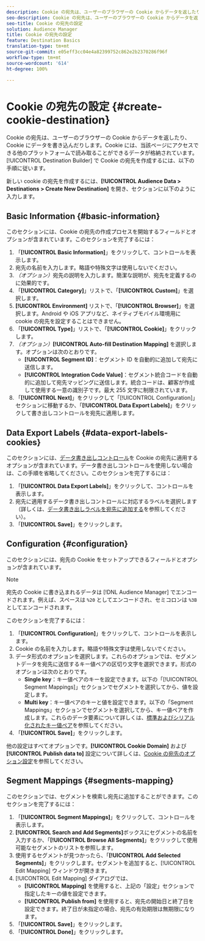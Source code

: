 ```yaml
---
description: Cookie の宛先は、ユーザーのブラウザーの Cookie からデータを返したり、Cookie にデータを書き込んだりします。Cookie には、当該ページにアクセスできる他のプラットフォームで読み取ることができるデータが格納されています。[!UICONTROL Destination Builder] で Cookie の宛先を作成するには、以下の手順に従います。
seo-description: Cookie の宛先は、ユーザーのブラウザーの Cookie からデータを返したり、Cookie にデータを書き込んだりします。Cookie には、当該ページにアクセスできる他のプラットフォームで読み取ることができるデータが格納されています。[!UICONTROL Destination Builder] で Cookie の宛先を作成するには、以下の手順に従います。
seo-title: Cookie の宛先の設定
solution: Audience Manager
title: Cookie の宛先の設定
feature: Destination Basics
translation-type: tm+mt
source-git-commit: e05eff3cc04e4a82399752c862e2b2370286f96f
workflow-type: tm+mt
source-wordcount: '614'
ht-degree: 100%

---
```



# Cookie の宛先の設定 {#create-cookie-destination}

Cookie の宛先は、ユーザーのブラウザーの Cookie からデータを返したり、Cookie にデータを書き込んだりします。Cookie には、当該ページにアクセスできる他のプラットフォームで読み取ることができるデータが格納されています。[!UICONTROL Destination Builder] で Cookie の宛先を作成するには、以下の手順に従います。

<!-- create-cookie-destination.xml -->

新しい cookie の宛先を作成するには、**[!UICONTROL Audience Data > Destinations > Create New Destination]** を開き、セクションに以下のように入力します。

## Basic Information {#basic-information}

このセクションには、Cookie の宛先の作成プロセスを開始するフィールドとオプションが含まれています。このセクションを完了するには：

1. 「**[!UICONTROL Basic Information]**」をクリックして、コントロールを表示します。
2. 宛先の名前を入力します。略語や特殊文字は使用しないでください。
3. *（オプション）*&#x200B;宛先の説明を入力します。簡潔な説明が、宛先を定義するのに効果的です。
4. 「**[!UICONTROL Category]**」リストで、「**[!UICONTROL Custom]**」を選択します。
5. **[!UICONTROL Environment]** リストで、「**[!UICONTROL Browser]**」を選択します。Android や iOS アプリなど、ネイティブモバイル環境用に cookie の宛先を設定することはできません。
6. 「**[!UICONTROL Type]**」リストで、「**[!UICONTROL Cookie]**」をクリックします。
7. *（オプション）***[!UICONTROL Auto-fill Destination Mapping]** を選択します。オプションは次のとおりです。
   * **[!UICONTROL Segment ID]**：セグメント ID を自動的に追加して宛先に送信します。
   * **[!UICONTROL Integration Code Value]**：セグメント統合コードを自動的に追加して宛先マッピングに送信します。統合コードは、顧客が作成して使用する一意の識別子です。最大 255 文字に制限されています。
8. 「**[!UICONTROL Next]**」をクリックして「[!UICONTROL Configuration]」セクションに移動するか、「**[!UICONTROL Data Export Labels]**」をクリックして書き出しコントロールを宛先に適用します。

## Data Export Labels {#data-export-labels-cookies}

このセクションには、[データ書き出しコントロール](../../features/data-export-controls.md)を Cookie の宛先に適用するオプションが含まれています。データ書き出しコントロールを使用しない場合は、この手順を省略してください。このセクションを完了するには：

1. 「**[!UICONTROL Data Export Labels]**」をクリックして、コントロールを表示します。
2. 宛先に適用するデータ書き出しコントロールに対応するラベルを選択します（詳しくは、[データ書き出しラベルを宛先に追加する](/help/using/features/destinations/add-data-export-labels.md)を参照してください）。
3. 「**[!UICONTROL Save]**」をクリックします。

## Configuration {#configuration}

このセクションには、宛先の Cookie をセットアップできるフィールドとオプションが含まれています。

>[!NOTE]
>
>宛先の Cookie に書き込まれるデータは [!DNL Audience Manager] でエンコードされます。例えば、スペースは `%20` としてエンコードされ、セミコロンは `%3B` としてエンコードされます。

このセクションを完了するには：

1. 「**[!UICONTROL Configuration]**」をクリックして、コントロールを表示します。
1. Cookie の名前を入力します。略語や特殊文字は使用しないでください。
1. データ形式のオプションを選択します。これらのオプションでは、セグメントデータを宛先に送信するキー値ペアの区切り文字を選択できます。形式のオプションは次のとおりです。
   * **Single key**：キー値ペアのキーを設定できます。以下の「[!UICONTROL Segment Mappings]」セクションでセグメントを選択してから、値を設定します。
   * **Multi key**：キー値ペアのキーと値を設定できます。以下の「Segment Mappings」セクションでセグメントを選択してから、キー値ペアを作成します。これらのデータ要素について詳しくは、[標準およびシリアル化されたキー値ペア](../../features/destinations/key-value-pairs.md)を参照してください。
1. 「**[!UICONTROL Save]**」をクリックします。

他の設定はすべてオプションです。**[!UICONTROL Cookie Domain]** および **[!UICONTROL Publish data to]** 設定について詳しくは、[Cookie の宛先のオプション設定](/help/using/features/destinations/cookie-destination-options.md)を参照してください。

## Segment Mappings {#segments-mapping}

このセクションでは、セグメントを検索し宛先に追加することができます。このセクションを完了するには：

1. 「**[!UICONTROL Segment Mappings]**」をクリックして、コントロールを表示します。
1. **[!UICONTROL Search and Add Segments]**&#x200B;ボックスにセグメントの名前を入力するか、「**[!UICONTROL Browse All Segments]**」をクリックして使用可能なセグメントのリストを参照します。
1. 使用するセグメントが見つかったら、「**[!UICONTROL Add Selected Segments]**」をクリックします。セグメントを追加すると、[!UICONTROL Edit Mapping] ウィンドウが開きます。
1. [!UICONTROL Edit Mapping] ダイアログでは、
   * **[!UICONTROL Mapping]** を使用すると、上記の「設定」セクションで指定したキーの値を設定できます。
   * **[!UICONTROL Publish from]** を使用すると、宛先の開始日と終了日を設定できます。終了日が未指定の場合、宛先の有効期限は無期限になります。
1. 「**[!UICONTROL Save]**」をクリックします。
1. 「**[!UICONTROL Done]**」をクリックします。